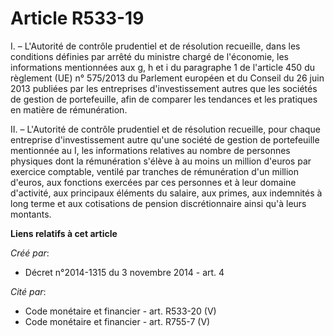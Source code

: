 # Article R533-19

I. – L'Autorité de contrôle prudentiel et de résolution recueille, dans les conditions définies par arrêté du ministre chargé
de l'économie, les informations mentionnées aux g, h et i du paragraphe 1 de l'article 450 du règlement (UE) n° 575/2013 du
Parlement européen et du Conseil du 26 juin 2013 publiées par les entreprises d'investissement autres que les sociétés de
gestion de portefeuille, afin de comparer les tendances et les pratiques en matière de rémunération.

II. – L'Autorité de contrôle prudentiel et de résolution recueille, pour chaque entreprise d'investissement autre qu'une
société de gestion de portefeuille mentionnée au I, les informations relatives au nombre de personnes physiques dont la
rémunération s'élève à au moins un million d'euros par exercice comptable, ventilé par tranches de rémunération d'un million
d'euros, aux fonctions exercées par ces personnes et à leur domaine d'activité, aux principaux éléments du salaire, aux
primes, aux indemnités à long terme et aux cotisations de pension discrétionnaire ainsi qu'à leurs montants.

**Liens relatifs à cet article**

_Créé par_:

  - Décret n°2014-1315 du 3 novembre 2014 - art. 4

_Cité par_:

  - Code monétaire et financier - art. R533-20 (V)
  - Code monétaire et financier - art. R755-7 (V)
